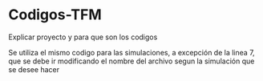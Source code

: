# Codigos-TFM

Explicar proyecto y para que son los codigos


Se utiliza el mismo codigo para las simulaciones, a excepción de la linea 7, que se debe ir modificando el nombre del archivo segun la simulación que se desee hacer
